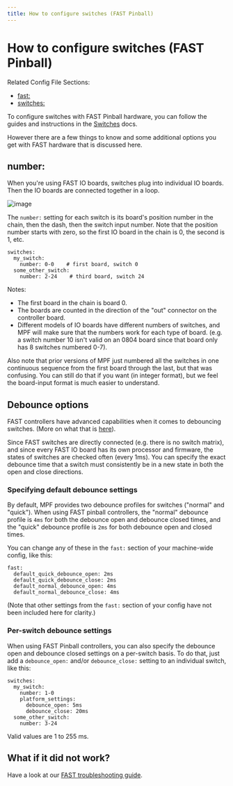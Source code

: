 ```yaml
---
title: How to configure switches (FAST Pinball)
---
```


# How to configure switches (FAST Pinball)


Related Config File Sections:

* [fast:](../../config/fast.md)
* [switches:](../../config/switches.md)

To configure switches with FAST Pinball hardware, you can follow the
guides and instructions in the [Switches](../../mechs/switches/index.md) docs.

However there are a few things to know and some additional options you
get with FAST hardware that is discussed here.

## number:

When you're using FAST IO boards, switches plug into individual IO
boards. Then the IO boards are connected together in a loop.

![image](../images/fast-io-3208.png)

The `number:` setting for each switch is its board's position number in
the chain, then the dash, then the switch input number. Note that the
position number starts with zero, so the first IO board in the chain is
0, the second is 1, etc.

``` mpf-config
switches:
  my_switch:
    number: 0-0    # first board, switch 0
  some_other_switch:
    number: 2-24    # third board, switch 24
```

Notes:

* The first board in the chain is board 0.
* The boards are counted in the direction of the "out" connector
    on the controller board.
* Different models of IO boards have different numbers of switches,
    and MPF will make sure that the numbers work for each type of
    board. (e.g. a switch number 10 isn't valid on an 0804 board
    since that board only has 8 switches numbered 0-7).

Also note that prior versions of MPF just numbered all the switches in
one continuous sequence from the first board through the last, but that
was confusing. You can still do that if you want (in integer format),
but we feel the board-input format is much easier to understand.

## Debounce options

FAST controllers have advanced capabilities when it comes to debouncing
switches. (More on what that is
[here](../../mechs/switches/debounce.md)).

Since FAST switches are directly connected (e.g. there is no switch
matrix), and since every FAST IO board has its own processor and
firmware, the states of switches are checked often (every 1ms). You can
specify the exact debounce time that a switch must consistently be in a
new state in both the open and close directions.

### Specifying default debounce settings

By default, MPF provides two debounce profiles for switches ("normal"
and "quick"). When using FAST pinball controllers, the "normal"
debounce profile is `4ms` for both the debounce open and debounce closed
times, and the "quick" debounce profile is `2ms` for both debounce
open and closed times.

You can change any of these in the `fast:` section of your machine-wide
config, like this:

``` mpf-config
fast:
  default_quick_debounce_open: 2ms
  default_quick_debounce_close: 2ms
  default_normal_debounce_open: 4ms
  default_normal_debounce_close: 4ms
```

(Note that other settings from the `fast:` section of your config have
not been included here for clarity.)

### Per-switch debounce settings

When using FAST Pinball controllers, you can also specify the debounce
open and debounce closed settings on a per-switch basis. To do that,
just add a `debounce_open:` and/or `debounce_close:` setting to an
individual switch, like this:

``` mpf-config
switches:
  my_switch:
    number: 1-0
    platform_settings:
      debounce_open: 5ms
      debounce_close: 20ms
  some_other_switch:
    number: 3-24
```

Valid values are 1 to 255 ms.

## What if it did not work?

Have a look at our
[FAST troubleshooting guide](../../troubleshooting/index.md).
